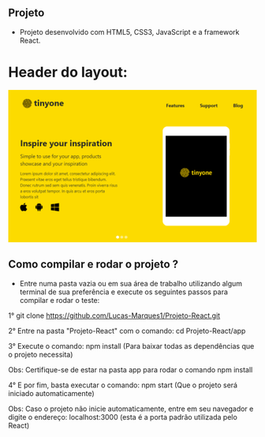 ## Projeto

- Projeto desenvolvido com HTML5, CSS3, JavaScript e a framework React.

# Header do layout: 

![Alt text](app/src/header.png?raw=true "Layout")

## Como compilar e rodar o projeto ?

- Entre numa pasta vazia ou em sua área de trabalho utilizando algum terminal de sua preferência e execute os seguintes passos para compilar e rodar o teste:

1° git clone https://github.com/Lucas-Marques1/Projeto-React.git

2° Entre na pasta "Projeto-React" com o comando: cd Projeto-React/app

3° Execute o comando: npm install (Para baixar todas as dependências que o projeto necessita)

Obs: Certifique-se de estar na pasta app para rodar o comando npm install 

4° E por fim, basta executar o comando: npm start (Que o projeto será iniciado automaticamente)

Obs: Caso o projeto não inicie automaticamente, entre em seu navegador e digite o endereço: localhost:3000 (esta é a porta padrão utilizada pelo React)

